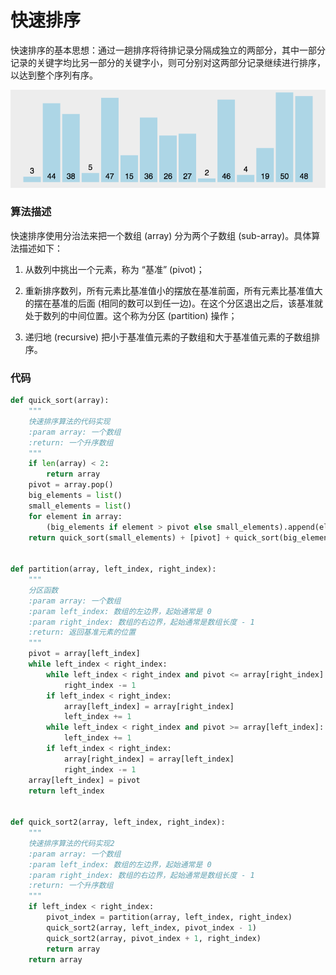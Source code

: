 # 快速排序

快速排序的基本思想：通过一趟排序将待排记录分隔成独立的两部分，其中一部分记录的关键字均比另一部分的关键字小，则可分别对这两部分记录继续进行排序，以达到整个序列有序。

![](img/quick_sort.gif)

### 算法描述

快速排序使用分治法来把一个数组 (array) 分为两个子数组 (sub-array)。具体算法描述如下：

1. 从数列中挑出一个元素，称为 “基准” (pivot)；

2. 重新排序数列，所有元素比基准值小的摆放在基准前面，所有元素比基准值大的摆在基准的后面 (相同的数可以到任一边)。在这个分区退出之后，该基准就处于数列的中间位置。这个称为分区 (partition) 操作；

3. 递归地 (recursive) 把小于基准值元素的子数组和大于基准值元素的子数组排序。

### 代码

```python
def quick_sort(array):
    """
    快速排序算法的代码实现
    :param array: 一个数组
    :return: 一个升序数组
    """
    if len(array) < 2:
        return array
    pivot = array.pop()
    big_elements = list()
    small_elements = list()
    for element in array:
        (big_elements if element > pivot else small_elements).append(element)
    return quick_sort(small_elements) + [pivot] + quick_sort(big_elements)


def partition(array, left_index, right_index):
    """
    分区函数
    :param array: 一个数组
    :param left_index: 数组的左边界，起始通常是 0
    :param right_index: 数组的右边界，起始通常是数组长度 - 1
    :return: 返回基准元素的位置
    """
    pivot = array[left_index]
    while left_index < right_index:
        while left_index < right_index and pivot <= array[right_index]:
            right_index -= 1
        if left_index < right_index:
            array[left_index] = array[right_index]
            left_index += 1
        while left_index < right_index and pivot >= array[left_index]:
            left_index += 1
        if left_index < right_index:
            array[right_index] = array[left_index]
            right_index -= 1
    array[left_index] = pivot
    return left_index


def quick_sort2(array, left_index, right_index):
    """
    快速排序算法的代码实现2
    :param array: 一个数组
    :param left_index: 数组的左边界，起始通常是 0
    :param right_index: 数组的右边界，起始通常是数组长度 - 1
    :return: 一个升序数组
    """
    if left_index < right_index:
        pivot_index = partition(array, left_index, right_index)
        quick_sort2(array, left_index, pivot_index - 1)
        quick_sort2(array, pivot_index + 1, right_index)
        return array
    return array
```

